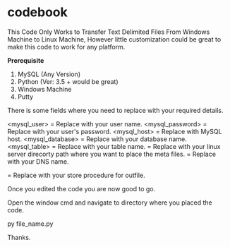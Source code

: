 # codebook
This Code Only Works to Transfer Text Delimited Files From Windows Machine to Linux Machine, However little customization could be great to make this code to work for any platform.

<b>Prerequisite</b>
  
1. MySQL (Any Version)
2. Python (Ver: 3.5 + would be great)
3. Windows Machine
4. Putty

There is some fields where you need to replace with your required details.

<mysql_user> = Replace with your user name.
<mysql_password> = Replace with your user's password.
<mysql_host> = Replace with MySQL host.
<mysql_database> = Replace with your database name.
<mysql_table> = Replace with your table name.
<Target Directory Path of Linux Server> = Replace with your linux server direcorty path where you want to place the meta files.
<DNS> = Replace with your DNS name.
  
<Store Proc For OutFile> = Replace with your store procedure for outfile.

Once you edited the code you are now good to go.

Open the window cmd and navigate to directory where you placed the code.

<p>py file_name.py</p>

Thanks.

